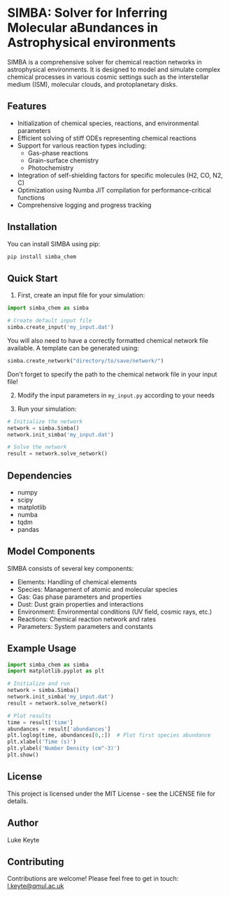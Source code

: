 # SIMBA: Solver for Inferring Molecular aBundances in Astrophysical environments

SIMBA is a comprehensive solver for chemical reaction networks in astrophysical environments. It is designed to model and simulate complex chemical processes in various cosmic settings such as the interstellar medium (ISM), molecular clouds, and protoplanetary disks.

## Features

- Initialization of chemical species, reactions, and environmental parameters
- Efficient solving of stiff ODEs representing chemical reactions
- Support for various reaction types including:
  - Gas-phase reactions
  - Grain-surface chemistry
  - Photochemistry
- Integration of self-shielding factors for specific molecules (H2, CO, N2, C)
- Optimization using Numba JIT compilation for performance-critical functions
- Comprehensive logging and progress tracking

## Installation

You can install SIMBA using pip:

```bash
pip install simba_chem
```

## Quick Start

1. First, create an input file for your simulation:
```python
import simba_chem as simba

# Create default input file
simba.create_input('my_input.dat')
```

You will also need to have a correctly formatted chemical network file available. A template can be generated using:
```python
simba.create_network("directory/to/save/network/") 
```

Don't forget to specify the path to the chemical network file in your input file!


2. Modify the input parameters in `my_input.py` according to your needs

3. Run your simulation:
```python
# Initialize the network
network = simba.Simba()
network.init_simba('my_input.dat')

# Solve the network
result = network.solve_network()
```





## Dependencies

- numpy
- scipy
- matplotlib
- numba
- tqdm
- pandas

## Model Components

SIMBA consists of several key components:
- Elements: Handling of chemical elements
- Species: Management of atomic and molecular species
- Gas: Gas phase parameters and properties
- Dust: Dust grain properties and interactions
- Environment: Environmental conditions (UV field, cosmic rays, etc.)
- Reactions: Chemical reaction network and rates
- Parameters: System parameters and constants

## Example Usage

```python
import simba_chem as simba
import matplotlib.pyplot as plt

# Initialize and run
network = simba.Simba()
network.init_simba('my_input.dat')
result = network.solve_network()

# Plot results
time = result['time']
abundances = result['abundances']
plt.loglog(time, abundances[0,:])  # Plot first species abundance
plt.xlabel('Time (s)')
plt.ylabel('Number Density (cm^-3)')
plt.show()
```


## License

This project is licensed under the MIT License - see the LICENSE file for details.

## Author

Luke Keyte

## Contributing

Contributions are welcome! Please feel free to get in touch: l.keyte@qmul.ac.uk
